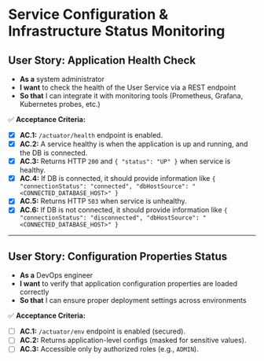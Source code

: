 # Service Configuration & Infrastructure Status Monitoring

## **User Story: Application Health Check**

* **As a** system administrator
* **I want** to check the health of the User Service via a REST endpoint
* **So that** I can integrate it with monitoring tools (Prometheus, Grafana, Kubernetes probes, etc.)

✅ **Acceptance Criteria:**

- [X] **AC.1:** `/actuator/health` endpoint is enabled.
- [X] **AC.2:** A service healthy is when the application is up and running, and the DB is connected.
- [X] **AC.3:** Returns HTTP `200` and `{ "status": "UP" }` when service is healthy.
- [X] **AC.4:** If DB is connected, it should provide information like  `{ "connectionStatus": "connected", "dbHostSource": "<CONNECTED_DATABASE_HOST>" }`
- [X] **AC.5:** Returns HTTP `503` when service is unhealthy.
- [X] **AC.6:** If DB is not connected, it should provide information like `{ "connectionStatus": "disconnected", "dbHostSource": "<CONNECTED_DATABASE_HOST>" }`

---

## **User Story: Configuration Properties Status**

* **As a** DevOps engineer
* **I want** to verify that application configuration properties are loaded correctly
* **So that** I can ensure proper deployment settings across environments

✅ **Acceptance Criteria:**

- [ ] **AC.1:** `/actuator/env` endpoint is enabled (secured).
- [ ] **AC.2:** Returns application-level configs (masked for sensitive values).
- [ ] **AC.3:** Accessible only by authorized roles (e.g., `ADMIN`).